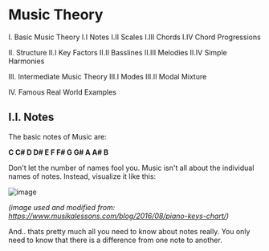 **Music Theory**
===

I. Basic Music Theory
  I.I Notes
  I.II Scales
  I.III Chords
  I.IV Chord Progressions

II. Structure
  II.I Key Factors
  II.II Basslines
  II.III Melodies
  II.IV Simple Harmonies
 
III. Intermediate Music Theory
  III.I Modes
  III.II Modal Mixture
  
IV. Famous Real World Examples

I.I. Notes
---

The basic notes of Music are:

**C    C#    D    D#    E     F    F#    G    G#    A    A#    B**

Don't let the number of names fool you. Music isn't all about the individual names of notes. Instead, visualize it like this:

![image](https://user-images.githubusercontent.com/105120272/167262780-869b1e6a-3343-4118-928a-257abdbb2464.png)

*(image used and modified from: https://www.musikalessons.com/blog/2016/08/piano-keys-chart/)*

And.. thats pretty much all you need to know about notes really. You only need to know that there is a difference from one note to another.

